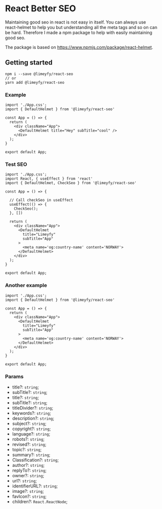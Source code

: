 # React Better SEO
Maintaining good seo in react is not easy in itself. You can always use react-helmet to help you but understanding all the meta tags and so on can be hard. Therefore I made a npm package to help with easily maintaining good seo.

The package is based on https://www.npmjs.com/package/react-helmet.

## Getting started

```terminal
npm i --save @limeyfy/react-seo
// or
yarn add @limeyfy/react-seo
```

### Example

```tsx
import './App.css';
import { DefaultHelmet } from '@limeyfy/react-seo'

const App = () => {
  return (
    <div className="App">
      <DefaultHelmet title="Hey" subTitle="cool" />
    </div>
  );
}

export default App;
```

### Test SEO

```tsx
import './App.css';
import React, { useEffect } from 'react'
import { DefaultHelmet, CheckSeo } from '@limeyfy/react-seo'

const App = () => {

  // Call checkSeo in useEffect
  useEffect(() => {
    CheckSeo();
  }, [])

  return (
    <div className="App">
      <DefaultHelmet
        title="Limeyfy"
        subTitle="App"
      >
        <meta name='og:country-name' content='NORWAY'>
      </DefaultHelmet>
    </div>
  );
}

export default App;
```

### Another example

```tsx
import './App.css';
import { DefaultHelmet } from '@limeyfy/react-seo'

const App = () => {
  return (
    <div className="App">
      <DefaultHelmet
        title="Limeyfy"
        subTitle="App"
      >
        <meta name='og:country-name' content='NORWAY'>
      </DefaultHelmet>
    </div>
  );
}

export default App;
```

### Params

- title?: <code>string</code>;
- subTitle?: <code>string</code>;
- title?: <code>string</code>;
- subTitle?: <code>string</code>;
- titleDivider?: <code>string</code>;
- keywords?: <code>string</code>;
- description?: <code>string</code>;
- subject?: <code>string</code>;
- copyright?: <code>string</code>;
- language?: <code>string</code>;
- robots?: <code>string</code>;
- revised?: <code>string</code>;
- topic?: <code>string</code>;
- summary?: <code>string</code>;
- Classification?: <code>string</code>;
- author?: <code>string</code>;
- replyTo?: <code>string</code>;
- owner?: <code>string</code>;
- url?: <code>string</code>;
- identifierURL?: <code>string</code>;
- image?: <code>string</code>;
- favIcon?: <code>string</code>;
- children?: <code>React.ReactNode</code>;
